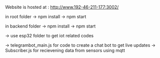 Website is hosted at : http://www.192-46-211-177:3002/

in root folder
-> npm install
-> npm start

in backend folder
-> npm install
-> npm start

-> use esp32 folder to get iot related codes

-> telegrambot_main.js for code to create a chat bot to get live updates
-> Subscriber.js for recievening data from sensors using mqtt
